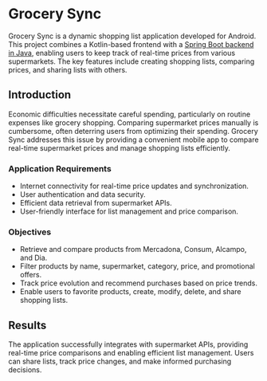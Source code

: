 # Grocery Sync

Grocery Sync is a dynamic shopping list application developed for Android. This project combines a Kotlin-based frontend with a [Spring Boot backend in Java](https://github.com/Poganutrox/SupermarketApp), enabling users to keep track of real-time prices from various supermarkets. The key features include creating shopping lists, comparing prices, and sharing lists with others.


## Introduction

Economic difficulties necessitate careful spending, particularly on routine expenses like grocery shopping. Comparing supermarket prices manually is cumbersome, often deterring users from optimizing their spending. Grocery Sync addresses this issue by providing a convenient mobile app to compare real-time supermarket prices and manage shopping lists efficiently.


### Application Requirements

- Internet connectivity for real-time price updates and synchronization.
- User authentication and data security.
- Efficient data retrieval from supermarket APIs.
- User-friendly interface for list management and price comparison.

### Objectives

- Retrieve and compare products from Mercadona, Consum, Alcampo, and Dia.
- Filter products by name, supermarket, category, price, and promotional offers.
- Track price evolution and recommend purchases based on price trends.
- Enable users to favorite products, create, modify, delete, and share shopping lists.

## Results

The application successfully integrates with supermarket APIs, providing real-time price comparisons and enabling efficient list management. Users can share lists, track price changes, and make informed purchasing decisions.

